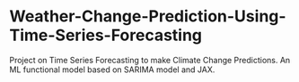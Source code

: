 # Weather-Change-Prediction-Using-Time-Series-Forecasting
Project on Time Series Forecasting to make Climate Change Predictions. An ML functional model based on SARIMA model and JAX.
